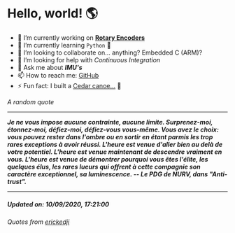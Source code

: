 # Hello, world! 🌎


- 🔧 I’m currently working on [**Rotary Encoders**](https://github.com/kyleRhess/EncoderQ.git)
- 🌱 I’m currently learning `Python` **🐍**
- 👯 I’m looking to collaborate on... anything? Embedded C (ARM)?
- 🤔 I’m looking for help with *Continuous Integration*
- 💬 Ask me about ***IMU's***
- 📫 How to reach me: [GitHub](https://github.com/kyleRhess)
- ⚡ Fun fact: I built a [Cedar canoe...](https://kylerhess.github.io/canoe.html) 🛶

_A random quote_
___
***Je ne vous impose aucune contrainte, aucune limite. Surprenez-moi,
étonnez-moi, défiez-moi, défiez-vous vous-même. Vous avez le choix: vous
pouvez rester dans l'ombre ou en sortir en étant parmis les trop rares
exceptions à avoir réussi. L'heure est venue d'aller bien au delà de
votre potentiel. L'heure est venue maintenant de descendre vraiment en
vous. L'heure est venue de démontrer pourquoi vous êtes l'élite, les
quelques élus, les rares lueurs qui offrent à cette compagnie son
caractère exceptionnel, sa luminescence.
-- Le PDG de NURV, dans "Anti-trust".***
___
##### Updated on: 10/09/2020, 17:21:00
###### Quotes from [erickedji](https://gist.github.com/erickedji/68802)